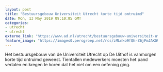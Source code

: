```yaml
---
layout: post
title: "Bestuursgebouw Universiteit Utrecht korte tijd ontruimd"
date: Mon, 13 May 2019 09:10:05 GMT
categories: 
- utrecht 
- utrecht 
externe_link: "https://www.ad.nl/utrecht/bestuursgebouw-universiteit-utrecht-korte-tijd-ontruimd~ac186e84/"
feature_image: "https://images0.persgroep.net/rcs/zMLnko9fQh-Z6jPmJAKG9i7cz9k/diocontent/116739608/_fitwidth/400/?appId=21791a8992982cd8da851550a453bd7f&quality=0.7"
---
```


Het bestuursgebouw van de Universiteit Utrecht op De Uithof is vanmorgen korte tijd ontruimd geweest. Tientallen medewerkers moesten het pand verlaten en kregen te horen dat het niet om een oefening ging.

